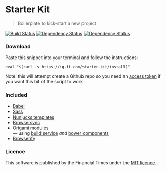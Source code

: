 # Starter Kit

> Boilerplate to kick-start a new project


[![Build Status][circle-image]][circle-url] [![Dependency Status][devdeps-image]][devdeps-url] [![Dependency Status][dependencyci-image]][dependencyci-url]


### Download


Paste this snippet into your terminal and follow the instructions:

```shell
eval "$(curl -s https://ig.ft.com/starter-kit/install)"
```

Note: this will attempt create a Github repo so you need an [access token](https://github.com/settings/tokens) if you want this bit of the script to work.

### Included

- [Babel](https://babeljs.io/docs/learn-es2015/)
- [Sass](https://github.com/sass/node-sass)
- [Nunjucks templates](https://mozilla.github.io/nunjucks/templating.html)
- [Browsersync](https://www.browsersync.io/docs)
- [Origami modules](http://registry.origami.ft.com/components)  
  –– using [build service](https://build.origami.ft.com/) _and_ [bower components](http://origami.ft.com/docs/developer-guide/modules/choosing-your-build-method/)
- [Browserify](http://browserify.org/)

### Licence
This software is published by the Financial Times under the [MIT licence](http://opensource.org/licenses/MIT).

<!-- badge URLs -->
[circle-url]: https://circleci.com/gh/ft-interactive/starter-kit
[circle-image]: https://circleci.com/gh/ft-interactive/starter-kit/tree/master.svg?style=shield

[devdeps-url]: https://david-dm.org/ft-interactive/starter-kit#info=devDependencies
[devdeps-image]: https://img.shields.io/david/dev/ft-interactive/starter-kit.svg?style=flat-square

[dependencyci-url]: https://dependencyci.com/github/ft-interactive/starter-kit
[dependencyci-image]: https://dependencyci.com/github/ft-interactive/starter-kit/badge
